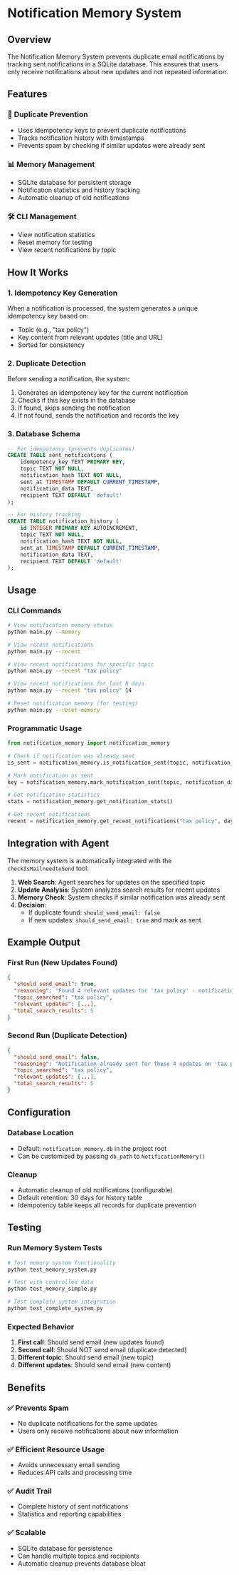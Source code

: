 # Notification Memory System

## Overview

The Notification Memory System prevents duplicate email notifications by tracking sent notifications in a SQLite database. This ensures that users only receive notifications about new updates and not repeated information.

## Features

### 🔄 **Duplicate Prevention**
- Uses idempotency keys to prevent duplicate notifications
- Tracks notification history with timestamps
- Prevents spam by checking if similar updates were already sent

### 📊 **Memory Management**
- SQLite database for persistent storage
- Notification statistics and history tracking
- Automatic cleanup of old notifications

### 🛠️ **CLI Management**
- View notification statistics
- Reset memory for testing
- View recent notifications by topic

## How It Works

### 1. **Idempotency Key Generation**
When a notification is processed, the system generates a unique idempotency key based on:
- Topic (e.g., "tax policy")
- Key content from relevant updates (title and URL)
- Sorted for consistency

### 2. **Duplicate Detection**
Before sending a notification, the system:
1. Generates an idempotency key for the current notification
2. Checks if this key exists in the database
3. If found, skips sending the notification
4. If not found, sends the notification and records the key

### 3. **Database Schema**
```sql
-- For idempotency (prevents duplicates)
CREATE TABLE sent_notifications (
    idempotency_key TEXT PRIMARY KEY,
    topic TEXT NOT NULL,
    notification_hash TEXT NOT NULL,
    sent_at TIMESTAMP DEFAULT CURRENT_TIMESTAMP,
    notification_data TEXT,
    recipient TEXT DEFAULT 'default'
);

-- For history tracking
CREATE TABLE notification_history (
    id INTEGER PRIMARY KEY AUTOINCREMENT,
    topic TEXT NOT NULL,
    notification_hash TEXT NOT NULL,
    sent_at TIMESTAMP DEFAULT CURRENT_TIMESTAMP,
    notification_data TEXT,
    recipient TEXT DEFAULT 'default'
);
```

## Usage

### CLI Commands

```bash
# View notification memory status
python main.py --memory

# View recent notifications
python main.py --recent

# View recent notifications for specific topic
python main.py --recent "tax policy"

# View recent notifications for last N days
python main.py --recent "tax policy" 14

# Reset notification memory (for testing)
python main.py --reset-memory
```

### Programmatic Usage

```python
from notification_memory import notification_memory

# Check if notification was already sent
is_sent = notification_memory.is_notification_sent(topic, notification_data)

# Mark notification as sent
key = notification_memory.mark_notification_sent(topic, notification_data)

# Get notification statistics
stats = notification_memory.get_notification_stats()

# Get recent notifications
recent = notification_memory.get_recent_notifications("tax policy", days=7)
```

## Integration with Agent

The memory system is automatically integrated with the `checkIsMailneedtoSend` tool:

1. **Web Search**: Agent searches for updates on the specified topic
2. **Update Analysis**: System analyzes search results for recent updates
3. **Memory Check**: System checks if similar notification was already sent
4. **Decision**: 
   - If duplicate found: `should_send_email: false`
   - If new updates: `should_send_email: true` and mark as sent

## Example Output

### First Run (New Updates Found)
```json
{
  "should_send_email": true,
  "reasoning": "Found 4 relevant updates for 'tax policy' - notification will be sent",
  "topic_searched": "tax policy",
  "relevant_updates": [...],
  "total_search_results": 5
}
```

### Second Run (Duplicate Detection)
```json
{
  "should_send_email": false,
  "reasoning": "Notification already sent for these 4 updates on 'tax policy'",
  "topic_searched": "tax policy",
  "relevant_updates": [...],
  "total_search_results": 5
}
```

## Configuration

### Database Location
- Default: `notification_memory.db` in the project root
- Can be customized by passing `db_path` to `NotificationMemory()`

### Cleanup
- Automatic cleanup of old notifications (configurable)
- Default retention: 30 days for history table
- Idempotency table keeps all records for duplicate prevention

## Testing

### Run Memory System Tests
```bash
# Test memory system functionality
python test_memory_system.py

# Test with controlled data
python test_memory_simple.py

# Test complete system integration
python test_complete_system.py
```

### Expected Behavior
1. **First call**: Should send email (new updates found)
2. **Second call**: Should NOT send email (duplicate detected)
3. **Different topic**: Should send email (new topic)
4. **Different updates**: Should send email (new content)

## Benefits

### ✅ **Prevents Spam**
- No duplicate notifications for the same updates
- Users only receive notifications about new information

### ✅ **Efficient Resource Usage**
- Avoids unnecessary email sending
- Reduces API calls and processing time

### ✅ **Audit Trail**
- Complete history of sent notifications
- Statistics and reporting capabilities

### ✅ **Scalable**
- SQLite database for persistence
- Can handle multiple topics and recipients
- Automatic cleanup prevents database bloat
